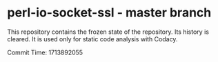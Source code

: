 # perl-io-socket-ssl - master branch

This repository contains the frozen state of the repository.
Its history is cleared. It is used only for static code
analysis with Codacy.

Commit Time: 1713892055